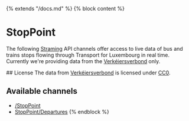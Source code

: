 {% extends "/docs.md" %}
{% block content %}
# StopPoint
The following [Straming](https://en.wikipedia.org/wiki/WebSocket) API channels offer access to live data of bus and trains stops flowing through Transport for Luxembourg in real time.
Currently we're providing data from the [Verkéiersverbond](https://data.public.lu/en/organizations/mobiliteitszentral/) only.

## License
The data from [Verkéiersverbond](https://data.public.lu/en/organizations/mobiliteitszentral/) is licensed under [CC0](https://creativecommons.org/publicdomain/zero/1.0/).

## Available channels
- [/StopPoint](/RESTAPIs/StopPoint/index.md)
- [StopPoint/Departures](/RESTAPIs/StopPoint/departures.md)
{% endblock %}
